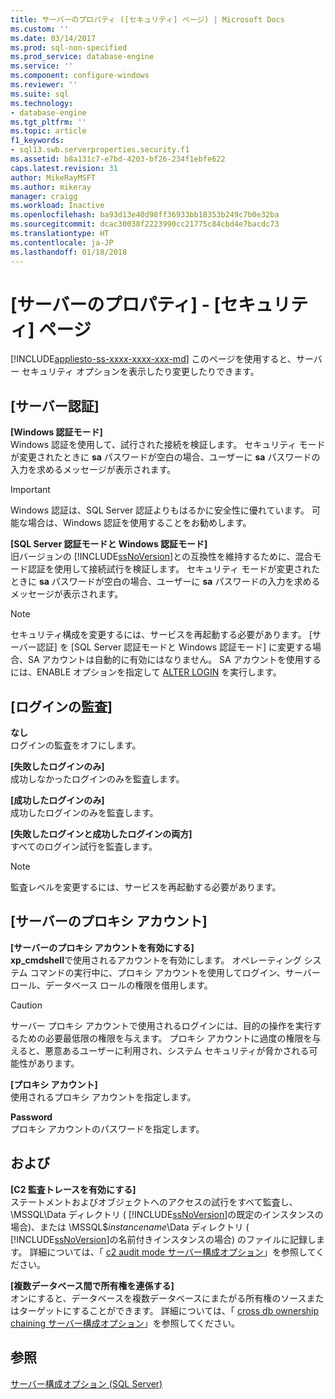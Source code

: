 ```yaml
---
title: サーバーのプロパティ ([セキュリティ] ページ) | Microsoft Docs
ms.custom: ''
ms.date: 03/14/2017
ms.prod: sql-non-specified
ms.prod_service: database-engine
ms.service: ''
ms.component: configure-windows
ms.reviewer: ''
ms.suite: sql
ms.technology:
- database-engine
ms.tgt_pltfrm: ''
ms.topic: article
f1_keywords:
- sql13.swb.serverproperties.security.f1
ms.assetid: b8a131c7-e7bd-4203-bf26-234f1ebfe622
caps.latest.revision: 31
author: MikeRayMSFT
ms.author: mikeray
manager: craigg
ms.workload: Inactive
ms.openlocfilehash: ba93d13e40d98ff36933bb18353b249c7b0e32ba
ms.sourcegitcommit: dcac30038f2223990cc21775c84cbd4e7bacdc73
ms.translationtype: HT
ms.contentlocale: ja-JP
ms.lasthandoff: 01/18/2018
---
```

# <a name="server-properties---security-page"></a>[サーバーのプロパティ] - [セキュリティ] ページ
[!INCLUDE[appliesto-ss-xxxx-xxxx-xxx-md](../../includes/appliesto-ss-xxxx-xxxx-xxx-md.md)] このページを使用すると、サーバー セキュリティ オプションを表示したり変更したりできます。  
  
## <a name="server-authentication"></a>[サーバー認証]  
 **[Windows 認証モード]**  
 Windows 認証を使用して、試行された接続を検証します。 セキュリティ モードが変更されたときに **sa** パスワードが空白の場合、ユーザーに **sa** パスワードの入力を求めるメッセージが表示されます。  
  
> [!IMPORTANT]  
>  Windows 認証は、SQL Server 認証よりもはるかに安全性に優れています。 可能な場合は、Windows 認証を使用することをお勧めします。  
  
 **[SQL Server 認証モードと Windows 認証モード]**  
 旧バージョンの [!INCLUDE[ssNoVersion](../../includes/ssnoversion-md.md)]との互換性を維持するために、混合モード認証を使用して接続試行を検証します。 セキュリティ モードが変更されたときに **sa** パスワードが空白の場合、ユーザーに **sa** パスワードの入力を求めるメッセージが表示されます。  
  
> [!NOTE]  
>  セキュリティ構成を変更するには、サービスを再起動する必要があります。 [サーバー認証] を [SQL Server 認証モードと Windows 認証モード] に変更する場合、SA アカウントは自動的に有効にはなりません。 SA アカウントを使用するには、ENABLE オプションを指定して [ALTER LOGIN](../../t-sql/statements/alter-login-transact-sql.md) を実行します。  
  
## <a name="login-auditing"></a>[ログインの監査]  
 **なし**  
 ログインの監査をオフにします。  
  
 **[失敗したログインのみ]**  
 成功しなかったログインのみを監査します。  
  
 **[成功したログインのみ]**  
 成功したログインのみを監査します。  
  
 **[失敗したログインと成功したログインの両方]**  
 すべてのログイン試行を監査します。  
  
> [!NOTE]  
>  監査レベルを変更するには、サービスを再起動する必要があります。  
  
## <a name="server-proxy-account"></a>[サーバーのプロキシ アカウント]  
 **[サーバーのプロキシ アカウントを有効にする]**  
 **xp_cmdshell**で使用されるアカウントを有効にします。 オペレーティング システム コマンドの実行中に、プロキシ アカウントを使用してログイン、サーバー ロール、データベース ロールの権限を借用します。  
  
> [!CAUTION]  
>  サーバー プロキシ アカウントで使用されるログインには、目的の操作を実行するための必要最低限の権限を与えます。 プロキシ アカウントに過度の権限を与えると、悪意あるユーザーに利用され、システム セキュリティが脅かされる可能性があります。  
  
 **[プロキシ アカウント]**  
 使用されるプロキシ アカウントを指定します。  
  
 **Password**  
 プロキシ アカウントのパスワードを指定します。  
  
## <a name="options"></a>および  
 **[C2 監査トレースを有効にする]**  
 ステートメントおよびオブジェクトへのアクセスの試行をすべて監査し、\MSSQL\Data ディレクトリ ( [!INCLUDE[ssNoVersion](../../includes/ssnoversion-md.md)]の既定のインスタンスの場合)、または \MSSQL$*instancename*\Data ディレクトリ ( [!INCLUDE[ssNoVersion](../../includes/ssnoversion-md.md)]の名前付きインスタンスの場合) のファイルに記録します。 詳細については、「 [c2 audit mode サーバー構成オプション](../../database-engine/configure-windows/c2-audit-mode-server-configuration-option.md)」を参照してください。  
  
 **[複数データベース間で所有権を連係する]**  
 オンにすると、データベースを複数データベースにまたがる所有権のソースまたはターゲットにすることができます。 詳細については、「 [cross db ownership chaining サーバー構成オプション](../../database-engine/configure-windows/cross-db-ownership-chaining-server-configuration-option.md)」を参照してください。  
  
## <a name="see-also"></a>参照  
 [サーバー構成オプション &#40;SQL Server&#41;](../../database-engine/configure-windows/server-configuration-options-sql-server.md)  
  
  
